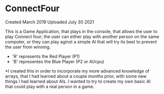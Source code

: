 # ConnectFour

Created March 2019
Uploaded July 30 2021 

This is a Game Application, that plays in the console, that allows the user to play Connect four; the user can either play with another person on the same computer, or they can play aginst a simple AI that will try its best to prevent the user from winning. 

- 'R' represents the Red Player (P1)
- 'B' representes the Blue Player (P2 or AI/cpu)

*I created this in order to incorporate my more advanced knowledge of arrays, that I had learned about a couple months prior, with some new things I had learned about AIs. I wanted to try to create my own basic AI that could play with a real person in a game. 
